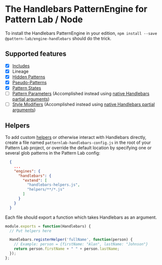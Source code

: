# The Handlebars PatternEngine for Pattern Lab / Node

To install the Handlebars PatternEngine in your edition, `npm install --save @pattern-lab/engine-handlebars` should do the trick.

## Supported features

* [x] [Includes](http://patternlab.io/docs/pattern-including.html)
* [x] Lineage
* [x] [Hidden Patterns](http://patternlab.io/docs/pattern-hiding.html)
* [x] [Pseudo-Patterns](http://patternlab.io/docs/pattern-pseudo-patterns.html)
* [x] [Pattern States](http://patternlab.io/docs/pattern-states.html)
* [ ] [Pattern Parameters](http://patternlab.io/docs/pattern-parameters.html) (Accomplished instead using [native Handlebars partial arguments](http://handlebarsjs.com/partials.html))
* [ ] [Style Modifiers](http://patternlab.io/docs/pattern-stylemodifier.html) (Accomplished instead using [native Handlebars partial arguments](http://handlebarsjs.com/partials.html))

## Helpers

To add custom [helpers](http://handlebarsjs.com/#helpers) or otherwise interact with Handlebars directly, create a file named `patternlab-handlebars-config.js` in the root of your Pattern Lab project, or override the default location by specifying one or several glob patterns in the Pattern Lab config:

```json
  {
    ...
    "engines": {
      "handlebars": {
        "extend": [
          "handlebars-helpers.js",
          "helpers/**/*.js"
        ]
      }
    }
  }
```

Each file should export a function which takes Handlebars as an argument.

```js
module.exports = function(Handlebars) {
  // Put helpers here

  Handlebars.registerHelper('fullName', function(person) {
    // Example: person = {firstName: "Alan", lastName: "Johnson"}
    return person.firstName + " " + person.lastName;
  });
};
```
